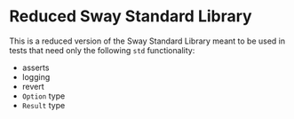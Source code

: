 # Reduced Sway Standard Library

This is a reduced version of the Sway Standard Library meant to be used in tests that need only the following `std` functionality:
- asserts
- logging
- revert
- `Option` type
- `Result` type
